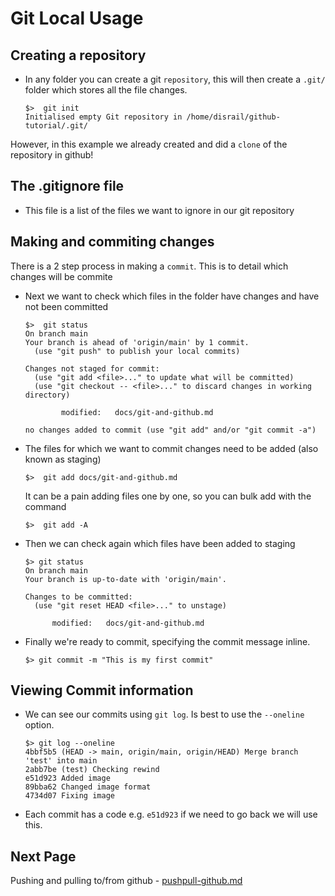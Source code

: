 # Git Local Usage


## Creating a repository
* In any folder you can create a git `repository`, this will then create a
`.git/` folder which stores all the file changes.
    ```shell
    $>  git init
    Initialised empty Git repository in /home/disrail/github-tutorial/.git/
    ```
However, in this example we already created and did a `clone` of the
repository in github!

## The .gitignore file
* This file is a list of the files we want to ignore in our git repository

## Making and commiting changes

There is a 2 step process in making a `commit`.
This is to detail which changes will be commite

* Next we want to check which files in the folder have changes and have
not been committed
    ``` shell
    $>  git status
    On branch main
    Your branch is ahead of 'origin/main' by 1 commit.
      (use "git push" to publish your local commits)

    Changes not staged for commit:
      (use "git add <file>..." to update what will be committed)
      (use "git checkout -- <file>..." to discard changes in working directory)

            modified:   docs/git-and-github.md

    no changes added to commit (use "git add" and/or "git commit -a")
    ```

* The files for which we want to commit changes need to be added
(also known as staging)
    ```shell
    $>  git add docs/git-and-github.md
    ```
  It can be a pain adding files one by one, so you can bulk add with the command
    ```shell
    $>  git add -A
    ```

* Then we can check again which files have been added to staging
    ```shell
    $> git status
    On branch main
    Your branch is up-to-date with 'origin/main'.

    Changes to be committed:
      (use "git reset HEAD <file>..." to unstage)

          modified:   docs/git-and-github.md

    ```

* Finally we're ready to commit, specifying the commit message inline.
    ```shell
    $> git commit -m "This is my first commit"
    ```

## Viewing Commit information

* We can see our commits using `git log`. Is best to use the `--oneline` option.
    ```shell
    $> git log --oneline
    4bbf5b5 (HEAD -> main, origin/main, origin/HEAD) Merge branch 'test' into main
    2abb7be (test) Checking rewind
    e51d923 Added image
    89bba62 Changed image format
    4734d07 Fixing image
    ```

* Each commit has a code e.g. `e51d923` if we need to go back we will use this.

## Next Page
Pushing and pulling to/from github - [pushpull-github.md](pushpull-github.md)
